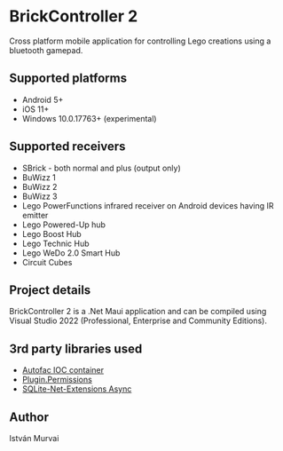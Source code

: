 # BrickController 2

Cross platform mobile application for controlling Lego creations using a bluetooth gamepad.

## Supported platforms

- Android 5+
- iOS 11+
- Windows 10.0.17763+ (experimental)

## Supported receivers

- SBrick - both normal and plus (output only)
- BuWizz 1
- BuWizz 2
- BuWizz 3
- Lego PowerFunctions infrared receiver on Android devices having IR emitter
- Lego Powered-Up hub
- Lego Boost Hub
- Lego Technic Hub
- Lego WeDo 2.0 Smart Hub
- Circuit Cubes

## Project details

BrickController 2 is a .Net Maui application and can be compiled using Visual Studio 2022 (Professional, Enterprise and Community Editions).

## 3rd party libraries used

- [Autofac IOC container](https://github.com/autofac/Autofac)
- [Plugin.Permissions](https://github.com/jamesmontemagno/PermissionsPlugin)
- [SQLite-Net-Extensions Async](https://bitbucket.org/twincoders/sqlite-net-extensions)

## Author

István Murvai
